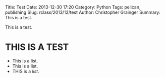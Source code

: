 Title: Test
Date: 2013-12-30 17:20
Category: Python
Tags: pelican, publishing
Slug: rclass/2013/12/test
Author: Christopher Grainger
Summary: This is a test.

This is a test.

THIS IS A TEST
=========

- This is a list.
- This is a list.
- THIS is a *list*.